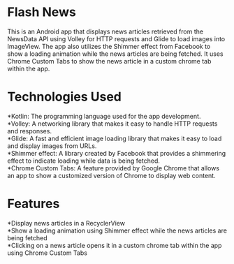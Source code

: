 # Flash News
This is an Android app that displays news articles retrieved from the NewsData API using Volley for HTTP requests and Glide to load images into ImageView. The app also utilizes the Shimmer effect from Facebook to show a loading animation while the news articles are being fetched. It uses Chrome Custom Tabs to show the news article in a custom chrome tab within the app.

# Technologies Used
*Kotlin: The programming language used for the app development.  
*Volley: A networking library that makes it easy to handle HTTP requests and responses.  
*Glide: A fast and efficient image loading library that makes it easy to load and display images from URLs.  
*Shimmer effect: A library created by Facebook that provides a shimmering effect to indicate loading while data is being fetched.   
*Chrome Custom Tabs: A feature provided by Google Chrome that allows an app to show a customized version of Chrome to display web content.  
# Features
*Display news articles in a RecyclerView  
*Show a loading animation using Shimmer effect while the news articles are being fetched  
*Clicking on a news article opens it in a custom chrome tab within the app using Chrome Custom Tabs  
